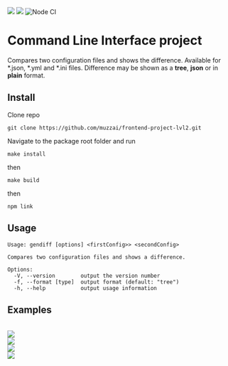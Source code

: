 <a href="https://codeclimate.com/github/muzzai/frontend-project-lvl2/maintainability"><img src="https://api.codeclimate.com/v1/badges/48ab6414e848ffe6dd2a/maintainability" /></a>
<a href="https://codeclimate.com/github/muzzai/frontend-project-lvl2/test_coverage"><img src="https://api.codeclimate.com/v1/badges/48ab6414e848ffe6dd2a/test_coverage" /></a>
![Node CI](https://github.com/muzzai/frontend-project-lvl2/workflows/Node%20CI/badge.svg)
# Command Line Interface project
Compares two configuration files and shows the difference. Available for \*.json, \*.yml and \*.ini files.
Difference may be shown as a __tree__, __json__ or in __plain__ format.
## Install
Clone repo
```
git clone https://github.com/muzzai/frontend-project-lvl2.git
```
Navigate to the package root folder and run
```
make install
```
then
```
make build
```
then
```
npm link
```
## Usage
```
Usage: gendiff [options] <firstConfig>> <secondConfig>

Compares two configuration files and shows a difference.

Options:
  -V, --version        output the version number
  -f, --format [type]  output format (default: "tree")
  -h, --help           output usage information
  ```
## Examples
<br><a href="https://asciinema.org/a/5u85AuECVJ8G6G3y9J9mRWKlG" target="_blank"><img src="https://asciinema.org/a/5u85AuECVJ8G6G3y9J9mRWKlG.svg" /></a>
<br><a href="https://asciinema.org/a/RIWpZW4cw8syuhXCNA3ORwAho" target="_blank"><img src="https://asciinema.org/a/RIWpZW4cw8syuhXCNA3ORwAho.svg" /></a>
<br><a href="https://asciinema.org/a/CMVOudiFveWT8Ug6pFZr98GZB" target="_blank"><img src="https://asciinema.org/a/CMVOudiFveWT8Ug6pFZr98GZB.svg" /></a>
<br> <a href="https://asciinema.org/a/CRU7Y29Tr6JRUEDvwOI14jLCT" target="_blank"><img src="https://asciinema.org/a/CRU7Y29Tr6JRUEDvwOI14jLCT.svg" /></a>